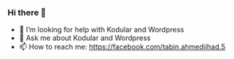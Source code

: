 ### Hi there 👋

- 🤔 I’m looking for help with Kodular and Wordpress
- 💬 Ask me about Kodular and Wordpress
- 📫 How to reach me: https://facebook.com/tabin.ahmedjihad.5
